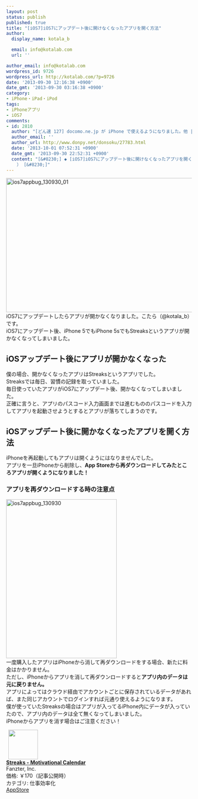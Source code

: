 ```yaml
---
layout: post
status: publish
published: true
title: "[iOS7]iOS7にアップデート後に開けなくなったアプリを開く方法"
author:
  display_name: kotala_b

  email: info@kotalab.com
  url: ''

author_email: info@kotalab.com
wordpress_id: 9726
wordpress_url: http://kotalab.com/?p=9726
date: '2013-09-30 12:16:38 +0900'
date_gmt: '2013-09-30 03:16:38 +0900'
category:
- iPhone・iPad・iPod
tags:
- iPhoneアプリ
- iOS7
comments:
- id: 2810
  author: "[どん速 127] docomo.ne.jp が iPhone で使えるようになりました。他 | 覚醒する @CDiP"
  author_email: ''
  author_url: http://www.donpy.net/donsoku/27783.html
  date: '2013-10-01 07:52:31 +0900'
  date_gmt: '2013-09-30 22:52:31 +0900'
  content: "[&#8230;] ◆ [iOS7]iOS7にアップデート後に開けなくなったアプリを開く方法 （ via kotala&#8217;s note
    ） [&#8230;]"
---
```

<p><img src="http://kotalab.com/wp-content/uploads/ios7appbug_130930_01-546x364.jpg" alt="ios7appbug_130930_01" width="546" height="364" class="alignnone size-large wp-image-9728" /><br />
iOS7にアップデートしたらアプリが開かなくなりました。こたら（@kotala_b）です。<br />
iOS7にアップデート後、iPhone 5でもiPhone 5sでもStreaksというアプリが開かなくなってしまいました。<br />
<!--more--></p>
<h2>iOSアップデート後にアプリが開かなくなった</h2>
<p>僕の場合、開かなくなったアプリはStreaksというアプリでした。<br />
Streaksでは毎日、習慣の記録を取っていました。<br />
毎日使っていたアプリがiOS7にアップデート後、開かなくなってしまいました。<br />
正確に言うと、アプリのパスコード入力画面までは進むもののパスコードを入力してアプリを起動させようとするとアプリが落ちてしまうのです。</p>
<h2>iOSアップデート後に開かなくなったアプリを開く方法</h2>
<p>iPhoneを再起動してもアプリは開くようにはなりませんでした。<br />
アプリを一旦iPhoneから削除し、<strong>App Storeから再ダウンロードしてみたところアプリが開くようになりました！</strong></p>
<h3>アプリを再ダウンロードする時の注意点</h3>
<p><img src="http://kotalab.com/wp-content/uploads/ios7appbug_130930-300x431.jpg" alt="ios7appbug_130930" width="300" height="431" class="alignnone size-medium wp-image-9727" /><br />
一度購入したアプリはiPhoneから消して再ダウンロードをする場合、新たに料金はかかりません。<br />
ただし、iPhoneからアプリを消して再ダウンロードすると<strong>アプリ内のデータは元に戻りません。</strong><br />
アプリによってはクラウド経由でアカウントごとに保存されているデータがあれば、また同じアカウントでログインすれば元通り使えるようになります。<br />
僕が使っていたStreaksの場合はアプリが入ってるiPhone内にデータが入っていたので、アプリ内のデータは全て無くなってしまいました。<br />
iPhoneからアプリを消す場合はご注意ください！</p>
<div class="applink">
<div class="applinkimg"><a href="https://itunes.apple.com/jp/app/streaks-motivational-calendar/id345184462?mt=8&uo=4&at=10l4yU" rel="nofollow" target="_blank"><img hspace="6" src="http://a1719.phobos.apple.com/us/r30/Purple/v4/6e/a0/43/6ea04374-b994-f13e-5f51-adf0c881b56d/Icon-Small-50.png" width="80" /></a></div>
<div class="applinktext">
<div class="applinktitle"><strong><a href="https://itunes.apple.com/jp/app/streaks-motivational-calendar/id345184462?mt=8&uo=4&at=10l4yU" rel="nofollow" target="_blank">Streaks - Motivational Calendar</a></strong></div>
<div class="applinkinfo">Fanzter, Inc.</div>
<div class="applinkinfo">価格: &#65509;170（記事公開時）</div>
<div class="applinkinfo">カテゴリ: 仕事効率化</div>
</div>
<div class="clear"></div>
<div class="appstorelink"><a href="https://itunes.apple.com/jp/app/streaks-motivational-calendar/id345184462?mt=8&uo=4&at=10l4yU" rel="nofollow" target="_blank">AppStore</a></div>
</div>
